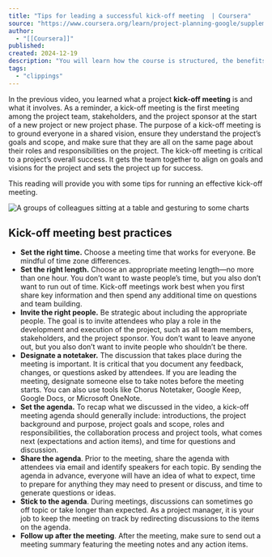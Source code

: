 ```yaml
---
title: "Tips for leading a successful kick-off meeting  | Coursera"
source: "https://www.coursera.org/learn/project-planning-google/supplement/Xl6FA/tips-for-leading-a-successful-kick-off-meeting"
author:
  - "[[Coursera]]"
published:
created: 2024-12-19
description: "You will learn how the course is structured, the benefits of planning and  key components of the planning phase, the difference between tasks and milestones, and how to set milestones.  Learn online and earn valuable credentials from top ..."
tags:
  - "clippings"
---
```

In the previous video, you learned what a project **kick-off meeting** is and what it involves. As a reminder, a kick-off meeting is the first meeting among the project team, stakeholders, and the project sponsor at the start of a new project or new project phase. The purpose of a kick-off meeting is to ground everyone in a shared vision, ensure they understand the project’s goals and scope, and make sure that they are all on the same page about their roles and responsibilities on the project. The kick-off meeting is critical to a project’s overall success. It gets the team together to align on goals and visions for the project and sets the project up for success.

This reading will provide you with some tips for running an effective kick-off meeting. 

![A groups of colleagues sitting at a table and gesturing to some charts](https://d3c33hcgiwev3.cloudfront.net/imageAssetProxy.v1/JXKhYvmrRKqyoWL5q-SqiA_2396b2946612481b9f23f00f37674ff1_Kickoff-meeting.png?expiry=1734739200000&hmac=lh29NGBEsNEy96b-pKRdNaUGLfRugDabYS9DaLm2DZM)

## **Kick-off meeting best practices**

- **Set the right time.** Choose a meeting time that works for everyone. Be mindful of time zone differences.
- **Set the right length.** Choose an appropriate meeting length—no more than one hour. You don’t want to waste people’s time, but you also don’t want to run out of time. Kick-off meetings work best when you first share key information and then spend any additional time on questions and team building.
- **Invite the right people.** Be strategic about including the appropriate people. The goal is to invite attendees who play a role in the development and execution of the project, such as all team members, stakeholders, and the project sponsor. You don’t want to leave anyone out, but you also don’t want to invite people who shouldn’t be there.
- **Designate a notetaker.** The discussion that takes place during the meeting is important. It is critical that you document any feedback, changes, or questions asked by attendees. If you are leading the meeting, designate someone else to take notes before the meeting starts. You can also use tools like Chorus Notetaker, Google Keep, Google Docs, or Microsoft OneNote.
- **Set the agenda.** To recap what we discussed in the video, a kick-off meeting agenda should generally include: introductions, the project background and purpose, project goals and scope, roles and responsibilities, the collaboration process and project tools, what comes next (expectations and action items), and time for questions and discussion.
- **Share the agenda**. Prior to the meeting, share the agenda with attendees via email and identify speakers for each topic. By sending the agenda in advance, everyone will have an idea of what to expect, time to prepare for anything they may need to present or discuss, and time to generate questions or ideas.
- **Stick to the agenda**. During meetings, discussions can sometimes go off topic or take longer than expected. As a project manager, it is your job to keep the meeting on track by redirecting discussions to the items on the agenda.
- **Follow up after the meeting**. After the meeting, make sure to send out a meeting summary featuring the meeting notes and any action items.
